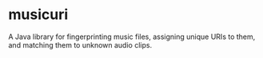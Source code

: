 musicuri
========

A Java library for fingerprinting music files, assigning unique URIs to them, and matching them to unknown audio clips.
